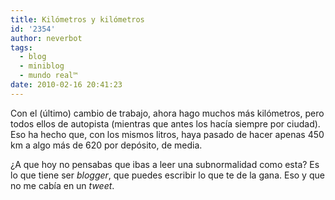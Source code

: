 ```yaml
---
title: Kilómetros y kilómetros
id: '2354'
author: neverbot
tags:
  - blog
  - miniblog
  - mundo real™
date: 2010-02-16 20:41:23
---
```


Con el (último) cambio de trabajo, ahora hago muchos más kilómetros, pero todos ellos de autopista (mientras que antes los hacía siempre por ciudad). Eso ha hecho que, con los mismos litros, haya pasado de hacer apenas 450 km a algo más de 620 por depósito, de media.

¿A que hoy no pensabas que ibas a leer una subnormalidad como esta? Es lo que tiene ser _blogger_, que puedes escribir lo que te de la gana. Eso y que no me cabía en un _tweet_.